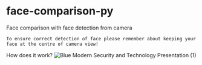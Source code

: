 # face-comparison-py
Face comparison with face detection from camera

```To ensure correct detection of face please remember about keeping your face at the centre of camera view!```

How does it work?
![Blue Modern Security and Technology Presentation (1)](https://github.com/jerryntom/face-comparison-py/assets/84386484/26c7f0ae-0a94-4595-b305-26297e30598e)
